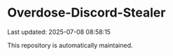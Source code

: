 # Overdose-Discord-Stealer

Last updated: 2025-07-08 08:58:15

This repository is automatically maintained.
